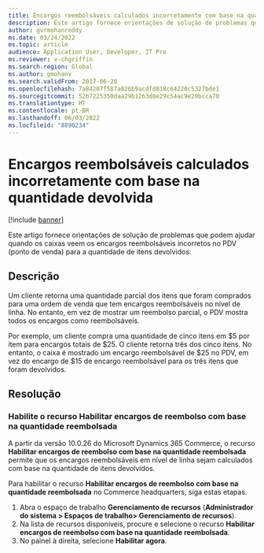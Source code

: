 ```yaml
---
title: Encargos reembolsáveis calculados incorretamente com base na quantidade devolvida
description: Este artigo fornece orientações de solução de problemas que podem ajudar quando os caixas veem os encargos reembolsáveis incorretos no PDV (ponto de venda) para a quantidade de itens devolvidos.
author: gvrmohanreddy
ms.date: 03/24/2022
ms.topic: article
audience: Application User, Developer, IT Pro
ms.reviewer: v-chgriffin
ms.search.region: Global
ms.author: gmohanv
ms.search.validFrom: 2017-06-20
ms.openlocfilehash: 7a84207f587a826b9acdfd818c64220c5327bde1
ms.sourcegitcommit: 52b7225350daa29b1263d8e29c54ac9e20bcca70
ms.translationtype: HT
ms.contentlocale: pt-BR
ms.lasthandoff: 06/03/2022
ms.locfileid: "8890234"
---
```

# <a name="refundable-charges-are-miscalculated-based-on-the-quantity-returned"></a>Encargos reembolsáveis calculados incorretamente com base na quantidade devolvida

[!include [banner](../../includes/banner.md)]

Este artigo fornece orientações de solução de problemas que podem ajudar quando os caixas veem os encargos reembolsáveis incorretos no PDV (ponto de venda) para a quantidade de itens devolvidos.

## <a name="description"></a>Descrição

Um cliente retorna uma quantidade parcial dos itens que foram comprados para uma ordem de venda que tem encargos reembolsáveis no nível de linha. No entanto, em vez de mostrar um reembolso parcial, o PDV mostra todos os encargos como reembolsáveis.

Por exemplo, um cliente compra uma quantidade de cinco itens em $5 por item para encargos totais de $25. O cliente retorna três dos cinco itens. No entanto, o caixa é mostrado um encargo reembolsável de $25 no PDV, em vez do encargo de $15 de encargo reembolsável para os três itens que foram devolvidos.

## <a name="resolution"></a>Resolução

### <a name="turn-on-the-enable-refunding-charges-based-on-the-refunded-quantity-feature"></a>Habilite o recurso Habilitar encargos de reembolso com base na quantidade reembolsada

A partir da versão 10.0.26 do Microsoft Dynamics 365 Commerce, o recurso **Habilitar encargos de reembolso com base na quantidade reembolsada** permite que os encargos reembolsáveis em nível de linha sejam calculados com base na quantidade de itens devolvidos.

Para habilitar o recurso **Habilitar encargos de reembolso com base na quantidade reembolsada** no Commerce headquarters, siga estas etapas.

1. Abra o espaço de trabalho **Gerenciamento de recursos** (**Administrador do sistema \> Espaços de trabalho\> Gerenciamento de recursos**).
1. Na lista de recursos disponíveis, procure e selecione o recurso **Habilitar encargos de reembolso com base na quantidade reembolsada**.
1. No painel à direita, selecione **Habilitar agora**.
